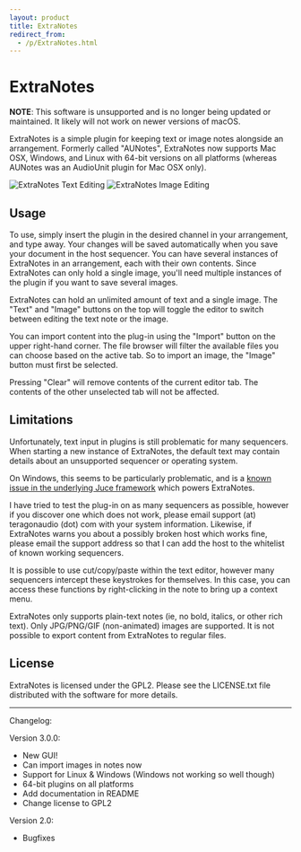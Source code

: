 ```yaml
---
layout: product
title: ExtraNotes
redirect_from:
  - /p/ExtraNotes.html
---
```


ExtraNotes
==========

**NOTE**: This software is unsupported and is no longer being updated or
maintained. It likely will not work on newer versions of macOS.

ExtraNotes is a simple plugin for keeping text or image notes alongside an
arrangement. Formerly called "AUNotes", ExtraNotes now supports Mac OSX,
Windows, and Linux with 64-bit versions on all platforms (whereas AUNotes was
an AudioUnit plugin for Mac OSX only).

![ExtraNotes Text Editing](http://static.teragonaudio.com/website/ta_extranotes.png)
![ExtraNotes Image Editing](http://static.teragonaudio.com/website/ta_extranotes_image.png)


Usage
-----

To use, simply insert the plugin in the desired channel in your arrangement,
and type away. Your changes will be saved automatically when you save your
document in the host sequencer. You can have several instances of ExtraNotes
in an arrangement, each with their own contents. Since ExtraNotes can only
hold a single image, you'll need multiple instances of the plugin if you want
to save several images.

ExtraNotes can hold an unlimited amount of text and a single image. The "Text"
and "Image" buttons on the top will toggle the editor to switch between
editing the text note or the image.

You can import content into the plug-in using the "Import" button on the upper
right-hand corner. The file browser will filter the available files you can
choose based on the active tab. So to import an image, the "Image" button must
first be selected.

Pressing "Clear" will remove contents of the current editor tab. The contents
of the other unselected tab will not be affected.


Limitations
-----------

Unfortunately, text input in plugins is still problematic for many sequencers.
When starting a new instance of ExtraNotes, the default text may contain
details about an unsupported sequencer or operating system.

On Windows, this seems to be particularly problematic, and is a [known issue
in the underlying Juce framework][1] which powers ExtraNotes.

I have tried to test the plug-in on as many sequencers as possible, however if
you discover one which does not work, please email support (at) teragonaudio
(dot) com with your system information. Likewise, if ExtraNotes warns you
about a possibly broken host which works fine, please email the support
address so that I can add the host to the whitelist of known working
sequencers.

It is possible to use cut/copy/paste within the text editor, however many
sequencers intercept these keystrokes for themselves. In this case, you can
access these functions by right-clicking in the note to bring up a context
menu.

ExtraNotes only supports plain-text notes (ie, no bold, italics, or other rich
text). Only JPG/PNG/GIF (non-animated) images are supported. It is not
possible to export content from ExtraNotes to regular files.


License
-------

ExtraNotes is licensed under the GPL2. Please see the LICENSE.txt file
distributed with the software for more details.




- - -

Changelog:

Version 3.0.0:
- New GUI!
- Can import images in notes now
- Support for Linux & Windows (Windows not working so well though)
- 64-bit plugins on all platforms
- Add documentation in README
- Change license to GPL2

Version 2.0:
- Bugfixes


[1]: http://www.juce.com/forum/topic/vst-plugin-still-not-getting-keystrokes
